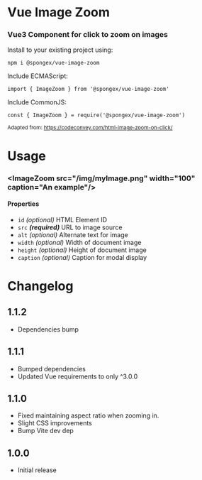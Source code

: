 #  Vue Image Zoom

### Vue3 Component for click to zoom on images

Install to your existing project using:
```
npm i @spongex/vue-image-zoom
```

Include ECMAScript:
```
import { ImageZoom } from '@spongex/vue-image-zoom'
```

Include CommonJS:
```
const { ImageZoom } = require('@spongex/vue-image-zoom')
```

<sub>Adapted from: <https://codeconvey.com/html-image-zoom-on-click/></sub>

# Usage

### \<ImageZoom src="/img/myImage.png" width="100" caption="An example"/>

#### Properties
- `id` *(optional)* HTML Element ID
- `src` *__(required)__* URL to image source
- `alt` *(optional)* Alternate text for image
- `width` *(optional)* Width of document image
- `height` *(optional)* Height of document image
- `caption` *(optional)* Caption for modal display

# Changelog

## 1.1.2
- Dependencies bump

## 1.1.1
 - Bumped dependencies
 - Updated Vue requirements to only ^3.0.0

## 1.1.0
- Fixed maintaining aspect ratio when zooming in.
- Slight CSS improvements
- Bump Vite dev dep

## 1.0.0
- Initial release
